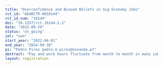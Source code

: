 ```yaml
---
title: "Overconfidence and Biased Beliefs in Gig Economy Jobs"
rct_id: "AEARCTR-0010144"
rct_id_num: "10144"
doi: "10.1257/rct.10144-1.2"
date: "2022-09-29"
status: "on_going"
jel: "nan"
start_year: "2022-04-01"
end_year: "2024-09-30"
pi: "Pedro Pires pedro.m.pires@novasbe.pt"
abstract: "Pay and work hours fluctuate from month to month in many jobs. A particular case -- growing in popularity over time -- is gig jobs on online platforms. Variation in job outcomes is not a problem as long as workers can, on average, understand and predict them accurately. As a result of limited attention or cognitive capacity, or a desire for self-deception, workers may persistently hold inaccurate beliefs that lead to inefficient labor supply decisions. We first test, over three surveys, whether gig workers understand their job outcomes by collecting data on their beliefs and actual job outcomes, such as pay, hours and expenses. We then conduct an experimental randomized information treatment, in which half of workers in our sample receive information about their mistakes in understanding their take home pay. We measure effects over time on both beliefs and labor market decisions."
layout: registration
---
```



